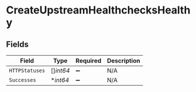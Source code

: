 # CreateUpstreamHealthchecksHealthy


## Fields

| Field              | Type               | Required           | Description        |
| ------------------ | ------------------ | ------------------ | ------------------ |
| `HTTPStatuses`     | []*int64*          | :heavy_minus_sign: | N/A                |
| `Successes`        | **int64*           | :heavy_minus_sign: | N/A                |